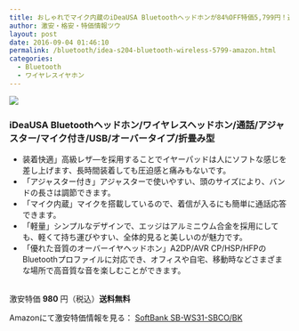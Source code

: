 ```yaml
---
title: おしゃれでマイク内蔵のiDeaUSA Bluetoothヘッドホンが84%OFF特価5,799円！送料無料！
author: 激安・格安・特価情報ツウ
layout: post
date: 2016-09-04 01:46:10
permalink: /bluetooth/idea-s204-bluetooth-wireless-5799-amazon.html
categories:
  - Bluetooth
  - ワイヤレスイヤホン
---
```


<div class="img-bg2 img_L">
<a href="https://www.amazon.co.jp/gp/product/B01HRH7HR2/ref=as_li_qf_sp_asin_il?ie=UTF8&camp=247&creative=1211&creativeASIN=B01HRH7HR2&linkCode=as2&tag=tokkajohotsu-22" target="_blank"><img border="0" src="http://ws-fe.amazon-adsystem.com/widgets/q?_encoding=UTF8&ASIN=B01HRH7HR2&Format=_SL250_&ID=AsinImage&MarketPlace=JP&ServiceVersion=20070822&WS=1&tag=tokkajohotsu-22" ></a><img src="http://ir-jp.amazon-adsystem.com/e/ir?t=tokkajohotsu-22&l=as2&o=9&a=B01HRH7HR2" width="1" height="1" border="0" alt="" style="border:none !important; margin:0px !important;" />
</div>

### iDeaUSA Bluetoothヘッドホン/ワイヤレスヘッドホン/通話/アジャスター/マイク付き/USB/オーバータイプ/折畳み型
<!--more-->

* 装着快適」高級レザ―を採用することでイヤーパッドは人にソフトな感じを差し上げます、長時間装着しても圧迫感と痛みもないです。
* 「アジャスター付き」アジャスターで使いやすい、頭のサイズにより、バンドの長さは調節できます。
* 「マイク内蔵」マイクを搭載しているので、着信が入るにも簡単に通話応答できます。
* 「軽量」シンプルなデザインで、エッジはアルミニウム合金を採用にしても、軽くて持ち運びやすい、全体的見ると美しいのが魅力です。
* 「優れた音質のオーバーイヤヘッドホン」A2DP/AVR CP/HSP/HFPのBluetoothプロファイルに対応でき、オフィスや自宅、移動時などさまざまな場所で高音質な音を楽しむことができます。

<br clear="all" />激安特価 <span class="tokka-price"><strong>980</strong></span> 円（税込）**送料無料**

Amazonにて激安特価情報を見る： <span class="fs150p"><a href="https://www.amazon.co.jp/gp/product/B01HRH7HR2/ref=as_li_qf_sp_asin_il?ie=UTF8&camp=247&creative=1211&creativeASIN=B01HRH7HR2&linkCode=as2&tag=tokkajohotsu-22" target="_blank">SoftBank SB-WS31-SBCO/BK</a></span>
